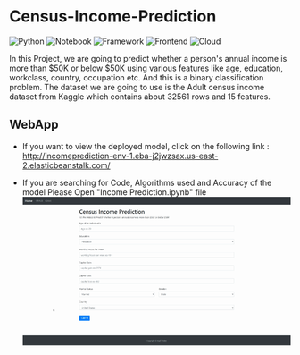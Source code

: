 # Census-Income-Prediction

![Python](https://img.shields.io/badge/Python-3.7-blue)
![Notebook](https://img.shields.io/badge/Notebook-Jupyter-orange)
![Framework](https://img.shields.io/badge/Framework-Flask-red)
![Frontend](https://img.shields.io/badge/Frontend-HTML/CSS/JS-green)
![Cloud](https://img.shields.io/badge/Cloud-AWS-yellow)

In this Project, we are going to predict whether a person's annual income is more than $50K or below $50K using various features like age, education, workclass, country, occupation etc. And this is a binary classification problem. The dataset we are going to use is the Adult census income dataset from Kaggle which contains about 32561 rows and 15 features.


## WebApp
* If you want to view the deployed model, click on the following link : http://incomeprediction-env-1.eba-j2jwzsax.us-east-2.elasticbeanstalk.com/

* If you are searching for Code, Algorithms used and Accuracy of the model Please Open "Income Prediction.ipynb" file
![](webapp.gif)
